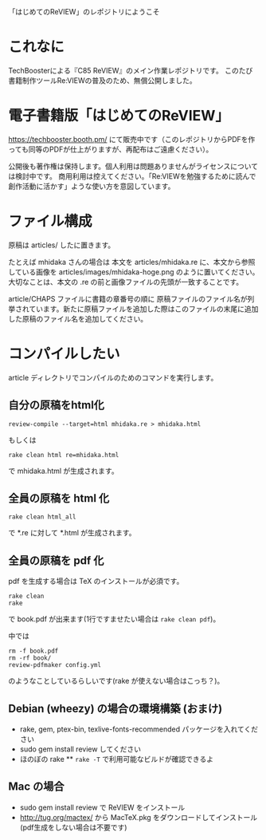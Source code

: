 「はじめてのReVIEW」のレポジトリにようこそ

# これなに

TechBoosterによる『C85 ReVIEW』のメイン作業レポジトリです。
このたび書籍制作ツールRe:VIEWの普及のため、無償公開しました。

# 電子書籍版「はじめてのReVIEW」
https://techbooster.booth.pm/ にて販売中です（このレポジトリからPDFを作っても同等のPDFが仕上がりますが、再配布はご遠慮ください）。

公開後も著作権は保持します。個人利用は問題ありませんがライセンスについては検討中です。
商用利用は控えてください。「Re:VIEWを勉強するために読んで創作活動に活かす」ような使い方を意図しています。

# ファイル構成
原稿は articles/ したに置きます。

たとえば mhidaka さんの場合は
本文を articles/mhidaka.re に、本文から参照している画像を articles/images/mhidaka-hoge.png のように置いてください。大切なことは、本文の .re の前と画像ファイルの先頭が一致することです。

article/CHAPS ファイルに書籍の章番号の順に 原稿ファイルのファイル名が列挙されています。新たに原稿ファイルを追加した際はこのファイルの末尾に追加した原稿のファイル名を追加してください。

# コンパイルしたい

article ディレクトリでコンパイルのためのコマンドを実行します。

## 自分の原稿をhtml化

    review-compile --target=html mhidaka.re > mhidaka.html

もしくは 

    rake clean html re=mhidaka.html

で mhidaka.html が生成されます。

## 全員の原稿を html 化

    rake clean html_all

で *.re に対して *.html が生成されます。

## 全員の原稿を pdf 化

pdf を生成する場合は TeX のインストールが必須です。

    rake clean 
    rake

で book.pdf が出来ます(1行ですませたい場合は `rake clean pdf`)。

中では

    rm -f book.pdf
    rm -rf book/
    review-pdfmaker config.yml

のようなことしているらしいです(rake が使えない場合はこっち？)。

## Debian (wheezy) の場合の環境構築 (おまけ)

* rake, gem, ptex-bin, texlive-fonts-recommended パッケージを入れてください
* sudo gem install review してください
* ほのぼの rake
** `rake -T` で利用可能なビルドが確認できるよ

## Mac の場合

* sudo gem install review で ReVIEW をインストール
* http://tug.org/mactex/ から MacTeX.pkg をダウンロードしてインストール(pdf生成をしない場合は不要です)
